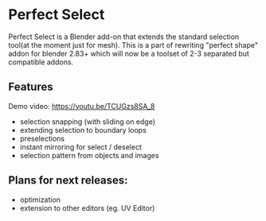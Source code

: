 # Perfect Select
Perfect Select is a Blender add-on that extends the standard selection tool(at the moment just for mesh).
This is a part of rewriting "perfect shape" addon for blender 2.83+ which will now be a toolset of 2-3 separated but compatible addons.

## Features
Demo video: https://youtu.be/TCUGzs8SA_8
- selection snapping (with sliding on edge)
- extending selection to boundary loops
- preselections
- instant mirroring for select / deselect
- selection pattern from objects and images
## Plans for next releases:
- optimization
- extension to other editors (eg. UV Editor)
